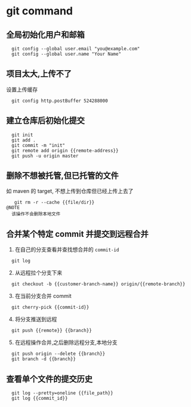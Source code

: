 # git command

## 全局初始化用户和邮箱
```
  git config --global user.email "you@example.com"
  git config --global user.name "Your Name"
```

## 项目太大,上传不了
设置上传缓存  
```
  git config http.postBuffer 524288000
```

## 建立仓库后初始化提交
```
  git init
  git add .
  git commit -m "init"
  git remote add origin {{remote-address}}
  git push -u origin master
```

## 删除不想被托管,但已托管的文件
如 maven 的 target, 不想上传到仓库但已经上传上去了
```
   git rm -r --cache {{file/dir}}
@NOTE
  该操作不会删除本地文件
```

## 合并某个特定 commit 并提交到远程合并
1) 在自己的分支查看并查找想合并的 `commit-id`
```
  git log
```
2) 从远程拉个分支下来
```
  git checkout -b {{customer-branch-name}} origin/{{remote-branch}}
```
3) 在当前分支合并 commit
```
  git cherry-pick {{commit-id}}
```
4) 将分支推送到远程
```
  git push {{remote}} {{branch}}
```
5) 在远程操作合并,之后删除远程分支,本地分支
```
  git push origin --delete {{branch}}
  git branch -d {{branch}}
```

## 查看单个文件的提交历史
```
  git log --pretty=oneline {{file_path}}
  git log {{commit_id}}
```
